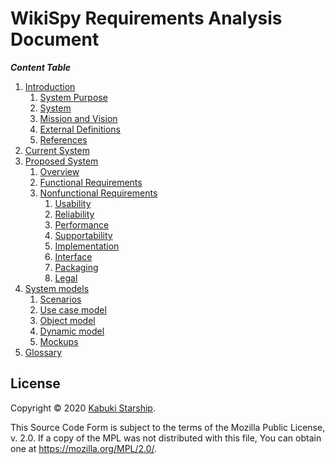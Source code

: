 # WikiSpy Requirements Analysis Document

***Content Table***

1. [Introduction](Introduction)
   1. [System Purpose](Introduction/SystemPurpose)
   2. [System](Introduction/SystemScope)
   3. [Mission and Vision](Introduction/MissionAndVision)
   4. [External Definitions](Introduction/ExternalDefinitions)
   5. [References](Introduction/References)
2. [Current System](CurrentSystem)
3. [Proposed System](ProposedSystem)
   1. [Overview](ProposedSystem/Overview)
   2. [Functional Requirements](ProposedSystem/FunctionalRequirements)
   3. [Nonfunctional Requirements](ProposedSystem/NonfunctionalRequirements)
      1. [Usability](ProposedSystem/NonfunctionalRequirements/Usability)
      2. [Reliability](ProposedSystem/NonfunctionalRequirements/Reliability)
      3. [Performance](ProposedSystem/NonfunctionalRequirements/Performance)
      4. [Supportability](ProposedSystem/NonfunctionalRequirements/Supportability)
      5. [Implementation](ProposedSystem/NonfunctionalRequirements/Implementation)
      6. [Interface](ProposedSystem/NonfunctionalRequirements/Interface)
      7. [Packaging](ProposedSystem/NonfunctionalRequirements/Packaging)
      8. [Legal](ProposedSystem/NonfunctionalRequirements/Legal)
4. [System models](SystemModels)
   1. [Scenarios](SystemModels/Scenarios)
   2. [Use case model](SystemModels/UseCaseModels)
   3. [Object model](SystemModels/ObjectModels)
   4. [Dynamic model](SystemModels/DynamicModels)
   5. [Mockups](SystemModels/Mockups)
5. [Glossary](Glossary)

## License

Copyright © 2020 [Kabuki Starship](https://kabukistarship.com).

This Source Code Form is subject to the terms of the Mozilla Public License, v. 2.0. If a copy of the MPL was not distributed with this file, You can obtain one at <https://mozilla.org/MPL/2.0/>.
